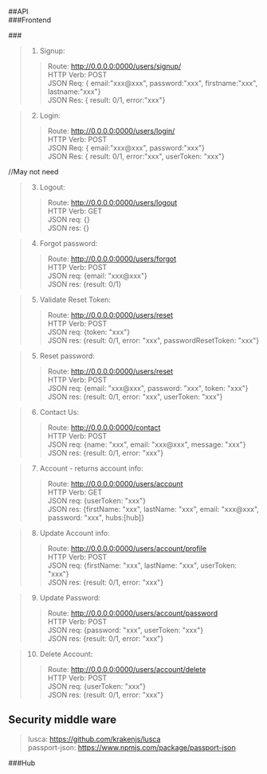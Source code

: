##API<br/>
###Frontend<br/>

###<br/>
>1. Signup: 
>> Route: http://0.0.0.0:0000/users/signup/ <br/>
>> HTTP Verb: POST <br/>
>> JSON Req: { email:"xxx@xxx", password:"xxx", firstname:"xxx", lastname:"xxx"} <br/>
>> JSON Res: { result: 0/1, error:"xxx"} <br/>

>2. Login: 
>> Route: http://0.0.0.0:0000/users/login/ <br/>
>> HTTP Verb: POST <br/>
>> JSON Req: { email:"xxx@xxx", password:"xxx"} <br/>
>> JSON Res: { result: 0/1, error:"xxx", userToken: "xxx"} <br/>

//May not need
>3. Logout: 
>> Route: http://0.0.0.0:0000/users/logout <br/>
>> HTTP Verb: GET <br/>
>> JSON req: {}<br/>
>> JSON res: {}<br/>

>4. Forgot password: <br/>
>> Route: http://0.0.0.0:0000/users/forgot <br/>
>> HTTP Verb: POST <br/>
>> JSON req: {email: "xxx@xxx"}<br/>
>> JSON res: {result: 0/1}<br/>

>5. Validate Reset Token: <br/>
>> Route: http://0.0.0.0:0000/users/reset <br/>
>> HTTP Verb: POST <br/>
>> JSON req: {token: "xxx"}<br/>
>> JSON res: {result: 0/1, error: "xxx", passwordResetToken: "xxx"}<br/>

>5. Reset password: <br/>
>> Route: http://0.0.0.0:0000/users/reset <br/>
>> HTTP Verb: POST <br/>
>> JSON req: {email: "xxx@xxx", password: "xxx", token: "xxx"}<br/>
>> JSON res: {result: 0/1, error: "xxx", userToken: "xxx"}<br/>

>6. Contact Us: <br/>
>> Route: http://0.0.0.0:0000/contact <br/>
>> HTTP Verb: POST <br/>
>> JSON req: {name: "xxx", email: "xxx@xxx", message: "xxx"}<br/>
>> JSON res: {result: 0/1, error: "xxx"}<br/>

>7. Account - returns account info: <br/>
>> Route: http://0.0.0.0:0000/users/account <br/>
>> HTTP Verb: GET <br/>
>> JSON req: {userToken: "xxx"}<br/>
>> JSON res: {firstName: "xxx", lastName: "xxx", email: "xxx@xxx", password: "xxx", hubs:[hub]}<r>

>8. Update Account info: <br/>
>> Route: http://0.0.0.0:0000/users/account/profile <br/>
>> HTTP Verb: POST <br/>
>> JSON req: {firstName: "xxx", lastName: "xxx", userToken: "xxx"}<br/>
>> JSON res: {result: 0/1, error: "xxx"}<br/>

>9. Update Password: <br/>
>> Route: http://0.0.0.0:0000/users/account/password <br/>
>> HTTP Verb: POST <br/>
>> JSON req: {password: "xxx", userToken: "xxx"}<br/>
>> JSON res: {result: 0/1, error: "xxx"}<br/>

>10. Delete Account: <br/>
>> Route: http://0.0.0.0:0000/users/account/delete <br/>
>> HTTP Verb: POST <br/>
>> JSON req: {userToken: "xxx"}<br/>
>> JSON res: {result: 0/1, error: "xxx"}<br/>

## Security middle ware <br/>
> lusca: https://github.com/krakenjs/lusca <br/>
> passport-json: https://www.npmjs.com/package/passport-json <br/>

###Hub<br/>